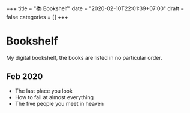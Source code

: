 +++
title = "📚 Bookshelf"
date = "2020-02-10T22:01:39+07:00"
draft = false
categories = []
+++

# Bookshelf

My digital bookshelf, the books are listed in no particular order.

## Feb 2020

- The last place you look
- How to fail at almost everything
- The five people you meet in heaven
